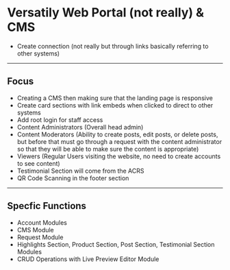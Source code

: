 # Versatily Web Portal (not really) & CMS


- Create connection (not really but through links basically referring to other systems)

---

## Focus

- Creating a CMS then making sure that the landing page is responsive
- Create card sections with link embeds when clicked to direct to other systems
- Add root login for staff access
- Content Administrators (Overall head admin)
- Content Moderators (Ability to create posts, edit posts, or delete posts, but before that must go through a request with the content administrator so that they will be able to make sure the content is appropriate)
- Viewers (Regular Users visiting the website, no need to create accounts to see content)
- Testimonial Section will come from the ACRS
- QR Code Scanning in the footer section

---

## Specfic Functions
- Account Modules
- CMS Module
- Request Module
- Highlights Section, Product Section, Post Section, Testimonial Section Modules
- CRUD Operations with Live Preview Editor Module
